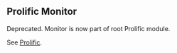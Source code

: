 ## Prolific Monitor

Deprecated. Monitor is now part of root Prolific module.

See [Prolific](http://github.com/bigeasy/prolific).
